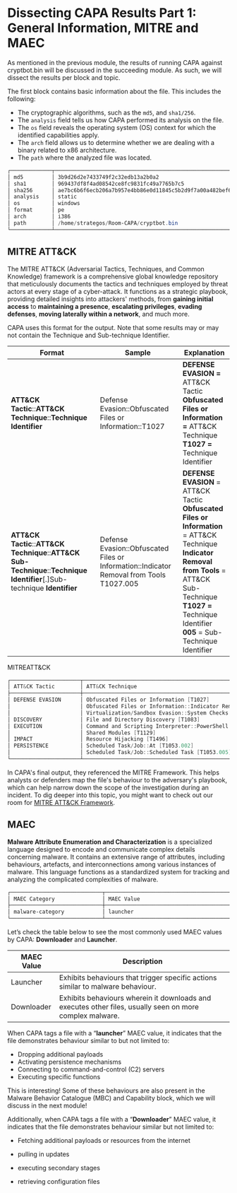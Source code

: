 # Dissecting CAPA Results Part 1: General Information, MITRE and MAEC

As mentioned in the previous module, the results of running CAPA against cryptbot.bin will be discussed in the succeeding module. As such, we will dissect the results per block and topic.

The first block contains basic information about the file. This includes the following:

- The cryptographic algorithms, such as the `md5`, and `sha1/256`.
- The `analysis` field tells us how CAPA performed its analysis on the file.
- The `os` field reveals the operating system (<span style="color: inherit;">OS</span>) context for which the identified capabilities apply.
- The `arch` field allows us to determine whether we are dealing with a binary related to x86 architecture.
- The `path` where the analyzed file was located.

```powershell
┌─────────────┬────────────────────────────────────────────────────────────────────────────────────┐
│ md5         │ 3b9d26d2e7433749f2c32edb13a2b0a2                                                   │
│ sha1        │ 969437df8f4ad08542ce8fc9831fc49a7765b7c5                                           │
│ sha256      │ ae7bc6b6f6ecb206a7b957e4bb86e0d11845c5b2d9f7a00a482bef63b567ce4c                   │
│ analysis    │ static                                                                             │
│ os          │ windows                                                                            │
│ format      │ pe                                                                                 │
│ arch        │ i386                                                                               │
│ path        │ /home/strategos/Room-CAPA/cryptbot.bin                                             │
└─────────────┴────────────────────────────────────────────────────────────────────────────────────┘
```

## <span style="color: inherit;">MITRE</span> ATT&CK

The <span style="color: inherit;">MITRE</span> ATT&CK (Adversarial Tactics, Techniques, and Common Knowledge) framework is a comprehensive global knowledge repository that meticulously documents the tactics and techniques employed by threat actors at every stage of a cyber-attack. It functions as a strategic playbook, providing detailed insights into attackers' methods, from **gaining initial access** to **maintaining a presence**, **escalating privileges**, **evading defenses**, **moving laterally within a network**, and much more.

CAPA uses this format for the output. Note that some results may or may not contain the Technique and Sub-technique Identifier.

| Format | Sample | Explanation |
| --- | --- | --- |
| **ATT&CK Tactic**::**ATT&CK Technique**::**Technique Identifier** | Defense Evasion::Obfuscated Files or Information::T1027 | **DEFENSE EVASION =** ATT&CK Tactic  <br>**Obfuscated Files or Information =** ATT&CK Technique  <br>**T1027 =** Technique Identifier |
| **ATT&CK Tactic**::**ATT&CK Technique**::**ATT&CK Sub-Technique**::**Technique Identifier**\[.\]Sub-technique **Identifier** | Defense Evasion::Obfuscated Files or Information::Indicator Removal from Tools T1027.005 | **DEFENSE EVASION** = ATT&CK Tactic  <br>**Obfuscated Files or Information** = ATT&CK Technique  <br>**Indicator Removal from Tools** = ATT&CK Sub-Technique  <br>**T1027 =** Technique Identifier  <br>**005** = Sub-Technique Identifier |

<span style="color: inherit;">MITRE</span>ATT&CK

```powershell
┌──────────────────────┬───────────────────────────────────────────────────────────────────────────┐
│ ATT&CK Tactic        │ ATT&CK Technique                                                          │
├──────────────────────┼───────────────────────────────────────────────────────────────────────────┤
│ DEFENSE EVASION      │ Obfuscated Files or Information [T1027]                                   │
│                      │ Obfuscated Files or Information::Indicator Removal from Tools [T1027.005] │
│                      │ Virtualization/Sandbox Evasion::System Checks [T1497.001]                 │
│ DISCOVERY            │ File and Directory Discovery [T1083]                                      │
│ EXECUTION            │ Command and Scripting Interpreter::PowerShell [T1059.001]                 │
│                      │ Shared Modules [T1129]                                                    │
│ IMPACT               │ Resource Hijacking [T1496]                                                │
│ PERSISTENCE          │ Scheduled Task/Job::At [T1053.002]                                        │
│                      │ Scheduled Task/Job::Scheduled Task [T1053.005]                            │
└──────────────────────┴───────────────────────────────────────────────────────────────────────────┘
```

In CAPA's final output, they referenced the MITRE Framework. This helps analysts or defenders map the file's behaviour to the adversary's playbook, which can help narrow down the scope of the investigation during an incident. To dig deeper into this topic, you might want to check out our room for [<span style="color: inherit;">MITRE</span> ATT&CK Framework](https://tryhackme.com/r/room/mitre)<span style="color: #151c2b;">.</span>

## MAEC

**Malware Attribute Enumeration and Characterization** is a specialized language designed to encode and communicate complex details concerning malware. It contains an extensive range of attributes, including behaviours, artefacts, and interconnections among various instances of malware. This language functions as a standardized system for tracking and analyzing the complicated complexities of malware.

```powershell
┌─────────────────────────────┬────────────────────────────────────────────────────────────────────┐
│ MAEC Category               │ MAEC Value                                                         │
├─────────────────────────────┼────────────────────────────────────────────────────────────────────┤
│ malware-category            │ launcher                                                           │
└─────────────────────────────┴────────────────────────────────────────────────────────────────────┘
```

Let’s check the table below to see the most commonly used MAEC values by CAPA: **Downloader** and **Launcher**.

| **MAEC Value** | Description |
| --- | --- |
| Launcher | Exhibits behaviours that trigger specific actions similar to malware behaviour. |
| Downloader | Exhibits behaviours wherein it downloads and executes other files, usually seen on more complex malware. |

When CAPA tags a file with a “**launcher**” MAEC value, it indicates that the file demonstrates behaviour similar to but not limited to:

- Dropping additional payloads
- Activating <span style="color: inherit;">persistence</span> mechanisms
- Connecting to command-and-control (<span style="color: inherit;">C2</span>) servers
- Executing specific functions

This is interesting! Some of these behaviours are also present in the Malware Behavior Catalogue (<span style="color: inherit;">MBC</span>) and Capability block, which we will discuss in the next module!

Additionally, when CAPA tags a file with a “**Downloader**” MAEC value, it indicates that the file demonstrates behaviour similar but not limited to:

- Fetching additional payloads or resources from the internet
    
- pulling in updates
    
- executing secondary stages
    
- retrieving configuration files